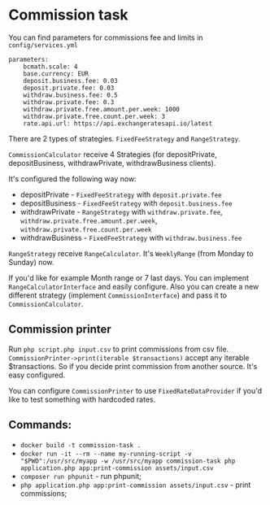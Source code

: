 # Commission task

You can find parameters for commissions fee and limits in `config/services.yml`
```
parameters:
    bcmath.scale: 4
    base.currency: EUR
    deposit.business.fee: 0.03
    deposit.private.fee: 0.03
    withdraw.business.fee: 0.5
    withdraw.private.fee: 0.3
    withdraw.private.free.amount.per.week: 1000
    withdraw.private.free.count.per.week: 3
    rate.api.url: https://api.exchangeratesapi.io/latest
```

There are 2 types of strategies. `FixedFeeStrategy` and `RangeStrategy`.

`CommissionCalculator` receive 4 Strategies (for depositPrivate, depositBusiness, withdrawPrivate, withdrawBusiness clients).

It's configured the following way now:
- depositPrivate - `FixedFeeStrategy` with `deposit.private.fee`  
- depositBusiness - `FixedFeeStrategy` with `deposit.business.fee`
- withdrawPrivate - `RangeStrategy` with `withdraw.private.fee`, `withdraw.private.free.amount.per.week`, `withdraw.private.free.count.per.week`   
- withdrawBusiness - `FixedFeeStrategy` with `withdraw.business.fee`

`RangeStrategy` receive `RangeCalculator`. It's `WeeklyRange` (from Monday to Sunday) now.

If you'd like for example Month range or 7 last days. You can implement  `RangeCalculatorInterface` and easily configure.
Also you can create a new different strategy (implement `CommissionInterface`) and pass it to `CommissionCalculator`.  

## Commission printer

Run `php script.php input.csv` to print commissions from csv file. `CommissionPrinter->print(iterable $transactions)` accept any iterable $transactions. 
So if you decide print commission from another source. It's easy configured.

You can configure `CommissionPrinter` to use `FixedRateDataProvider` if you'd like to test something with hardcoded rates. 

## Commands:
- `docker build -t commission-task .`
- `docker run -it --rm --name my-running-script -v "$PWD":/usr/src/myapp -w /usr/src/myapp commission-task php application.php app:print-commission assets/input.csv`
- `composer run phpunit` - run phpunit;
- `php application.php app:print-commission assets/input.csv` - print commissions;
